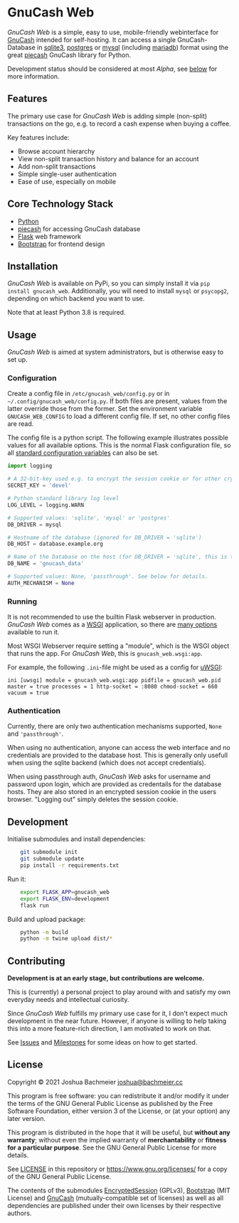 GnuCash Web
===========

*GnuCash Web* is a simple, easy to use, mobile-friendly webinterface for
[GnuCash](https://gnucash.org/) intended for self-hosting. It can access a single
GnuCash-Database in [sqlite3](https://sqlite.org/index.html),
[postgres](https://www.postgresql.org/) or [mysql](https://www.mysql.com/de/) (including
[mariadb](https://mariadb.org/)) format using the great
[piecash](https://pypi.org/project/piecash/) GnuCash library for Python.

Development status should be considered at most *Alpha*, see [below](#Contributing) for
more information.

Features
--------

The primary use case for *GnuCash Web* is adding simple (non-split) transactions on the
go, e.g. to record a cash expense when buying a coffee.

Key features include:

- Browse account hierarchy
- View non-split transaction history and balance for an account
- Add non-split transactions
- Simple single-user authentication
- Ease of use, especially on mobile

Core Technology Stack
---------------------

- [Python](https://www.python.org/)
- [piecash](https://pypi.org/project/piecash/) for accessing GnuCash database
- [Flask](https://palletsprojects.com/p/flask/) web framework
- [Bootstrap](https://getbootstrap.com/) for frontend design

Installation
------------

*GnuCash Web* is available on PyPi, so you can simply install it via `pip install
gnucash_web`. Additionally, you will need to install `mysql` or `psycopg2`, depending on
which backend you want to use.

Note that at least Python 3.8 is required.

Usage
-----

*GnuCash Web* is aimed at system administrators, but is otherwise easy to set up.

### Configuration

Create a config file in `/etc/gnucash_web/config.py` or in
`~/.config/gnucash_web/config.py`.  If both files are present, values from the latter
override those from the former.  Set the environment variable `GNUCASH_WEB_CONFIG` to load
a different config file. If set, no other config files are read.

The config file is a python script. The following example illustrates possible values for
all available options. This is the normal Flask configuration file, so all [standard
configuration
variables](https://flask.palletsprojects.com/en/2.0.x/config/#builtin-configuration-values)
can also be set.

```python
import logging

# A 32-bit-key used e.g. to encrypt the session cookie or for other cryptographic operations
SECRET_KEY = 'devel'

# Python standard library log level
LOG_LEVEL = logging.WARN

# Supported values: 'sqlite', 'mysql' or 'postgres'
DB_DRIVER = mysql

# Hostname of the database (ignored for DB_DRIVER = 'sqlite')
DB_HOST = database.example.org

# Name of the Database on the host (for DB_DRIVER = 'sqlite', this is the 'path/to/db.sqlite')
DB_NAME = 'gnucash_data'

# Supported values: None, 'passthrough'. See below for details.
AUTH_MECHANISM = None
```

### Running

It is not recommended to use the builtin Flask webserver in production. *GnuCash Web*
comes as a [WSGI](https://wsgi.readthedocs.io/en/latest/) application, so there are [many
options](https://flask.palletsprojects.com/en/2.0.x/deploying/) available to run it.

Most WSGI Webserver require setting a "module", which is the WSGI object that runs the
app. For *GnuCash Web*, this is `gnucash_web.wsgi:app`.

For example, the following `.ini`-file might be used as a config for
[uWSGI](https://uwsgi-docs.readthedocs.io/en/latest/):

``ini
[uwsgi]
module = gnucash_web.wsgi:app
pidfile = gnucash_web.pid
master = true
processes = 1
http-socket = :8080
chmod-socket = 660
vacuum = true
``

### Authentication

Currently, there are only two authentication mechanisms supported, `None` and `'passthrough'`.

When using no authentication, anyone can access the web interface and no credentials are
provided to the database host. This is generally only usefull when using the sqlite
backend (which does not accept credentials).

When using passthrough auth, *GnuCash Web* asks for username and password upon login,
which are provided as credentails for the database hosts. They are also stored in an
encrypted session cookie in the users browser. "Logging out" simply deletes the session
cookie.



Development
-----------

Initialise submodules and install dependencies:
```sh
    git submodule init
    git submodule update
    pip install -r requirements.txt

```

Run it:
```sh
    export FLASK_APP=gnucash_web
    export FLASK_ENV=development
    flask run
```

Build and upload package:
```sh
    python -m build
    python -m twine upload dist/*
```

Contributing
------------

**Development is at an early stage, but contributions are welcome.**

This is (currently) a personal project to play around with and satisfy my own everyday
needs and intellectual curiosity.

Since *GnuCash Web* fulfills my primary use case for it, I don't expect much development
in the near future. However, if anyone is willing to help taking this into a more
feature-rich direction, I am motivated to work on that.

See [Issues](https://github.com/joshuabach/gnucash-web/issues) and
[Milestones](https://github.com/joshuabach/gnucash-web/milestones) for some ideas on how
to get started.

License
-------

Copyright © 2021 Joshua Bachmeier <joshua@bachmeier.cc>

This program is free software: you can redistribute it and/or modify it under the terms of
the GNU General Public License as published by the Free Software Foundation, either
version 3 of the License, or (at your option) any later version.

This program is distributed in the hope that it will be useful, but **without any
warranty**; without even the implied warranty of **merchantability** or **fitness for a
particular purpose**.  See the GNU General Public License for more details.

See [LICENSE](LICENSE) in this repository or https://www.gnu.org/licenses/ for a copy of
the GNU General Public License.

The contents of the submodules
[EncryptedSession](https://github.com/SaintFlipper/EncryptedSession) (GPLv3),
[Bootstrap](https://github.com/twbs/bootstrap) (MIT License) and
[GnuCash](https://github.com/Gnucash/gnucash) (mutually-compatible set of licenses) as
well as all dependencies are published under their own licenses by their respective authors.
